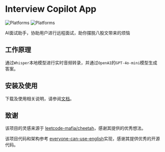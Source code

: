 # Interview Copilot App
![Platforms](https://img.shields.io/badge/platform-macOS%20(ARM)-blue)
![Platforms](https://img.shields.io/badge/platform-Windows%20-blue)

AI面试助手，协助用户进行远程面试，助你摆脱八股文带来的烦恼

## 工作原理

通过`Whisper`本地模型进行实时音频转录，并通过`OpenAI`的`GPT-4o-mini`模型生成答案。

## 安装及使用

下载及使用相关说明，请参阅[文档](./docs/安装及使用.md)。


## 致谢

该项目的灵感来源于 [leetcode-mafia/cheetah](https://github.com/leetcode-mafia/cheetah)，感谢其提供的优秀想法。

该项目代码和架构参考 [everyone-can-use-english](https://github.com/ZuodaoTech/everyone-can-use-english)实现，感谢其提供优秀的开源代码。
